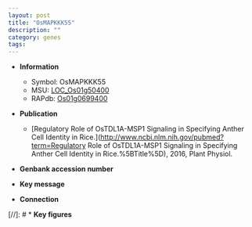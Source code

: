 ```yaml
---
layout: post
title: "OsMAPKKK55"
description: ""
category: genes
tags: 
---
```


* **Information**  
    + Symbol: OsMAPKKK55  
    + MSU: [LOC_Os01g50400](http://rice.uga.edu/cgi-bin/ORF_infopage.cgi?orf=LOC_Os01g50400)  
    + RAPdb: [Os01g0699400](http://rapdb.dna.affrc.go.jp/viewer/gbrowse_details/irgsp1?name=Os01g0699400)  

* **Publication**  
    + [Regulatory Role of OsTDL1A-MSP1 Signaling in Specifying Anther Cell Identity in Rice.](http://www.ncbi.nlm.nih.gov/pubmed?term=Regulatory Role of OsTDL1A-MSP1 Signaling in Specifying Anther Cell Identity in Rice.%5BTitle%5D), 2016, Plant Physiol.

* **Genbank accession number**  

* **Key message**  

* **Connection**  

[//]: # * **Key figures**  


